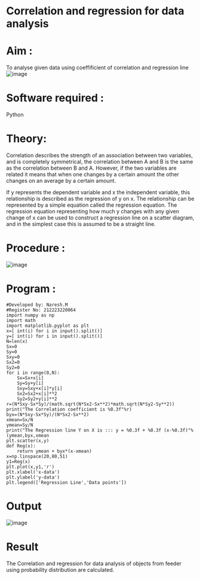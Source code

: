 # Correlation and regression for data analysis
# Aim : 

To analyse given data using coeffificient of correlation and regression line
![image](https://user-images.githubusercontent.com/104613195/168224136-d6b64e64-7d3d-4775-9337-c8f96fe41f2d.png)


# Software required :  

Python

# Theory:

Correlation describes the strength of an association between two variables, and is completely symmetrical, the correlation between A and B is the same as the correlation between B and A. However, if the two variables are related it means that when one changes by a certain amount the other changes on an average by a certain amount.  

If y represents the dependent variable and x the independent variable, this relationship is described as the regression of y on x. The relationship can be represented by a simple equation called the regression equation. The regression equation representing how much y changes with any given change of x can be used to construct a regression line on a scatter diagram, and in the simplest case this is assumed to be a straight line.

# Procedure :

![image](https://user-images.githubusercontent.com/104613195/168225866-ac8f6610-bdc3-4ac2-a24e-2b24ba08e189.png)

# Program :
    #Developed by: Naresh.M
    #Register No: 212223220064
    import numpy as np
    import math
    import matplotlib.pyplot as plt
    x=[ int(i) for i in input().split()]
    y=[ int(i) for i in input().split()]
    N=len(x)
    Sx=0
    Sy=0
    Sxy=0
    Sx2=0
    Sy2=0
    for i in range(0,N):
        Sx=Sx+x[i]
        Sy=Sy+y[i]
        Sxy=Sxy+x[i]*y[i]
        Sx2=Sx2+x[i]**2
        Sy2=Sy2+y[i]**2
    r=(N*Sxy-Sx*Sy)/(math.sqrt(N*Sx2-Sx**2)*math.sqrt(N*Sy2-Sy**2))
    print("The Correlation coefficient is %0.3f"%r)
    byx=(N*Sxy-Sx*Sy)/(N*Sx2-Sx**2)
    xmean=Sx/N
    ymean=Sy/N
    print("The Regression line Y on X is ::: y = %0.3f + %0.3f (x-%0.3f)"%(ymean,byx,xmean
    plt.scatter(x,y)
    def Reg(x):
        return ymean + byx*(x-xmean)
    x=np.linspace(20,80,51)
    y1=Reg(x)
    plt.plot(x,y1,'r')
    plt.xlabel('x-data')
    plt.ylabel('y-data')
    plt.legend(['Regression Line','Data points'])

# Output 
![image](https://github.com/NARESHDC/Correlation_Regression/assets/149348388/6c327e74-196f-43e7-bee6-e6d6363a476c)


# Result
The Correlation and regression for data analysis of objects from feeder using probability
distribution are calculated.
